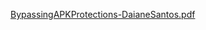 [BypassingAPKProtections-DaianeSantos.pdf](https://github.com/wh0isdxk/MobileSecurity/files/10166894/BypassingAPKProtections-DaianeSantos.pdf)
